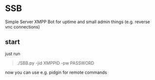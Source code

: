 SSB
===

Simple Server XMPP Bot for uptime and small admin things (e.g. reverse vnc connections)

start
-----
just run
> ./SBB.py -jid XMPPID -pw PASSWORD

now you can use e.g. pidgin for remote commands